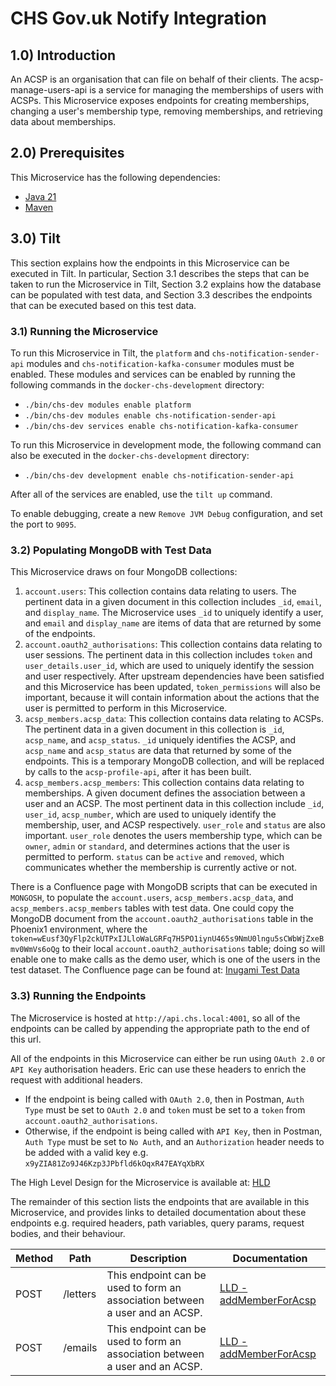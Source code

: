 # CHS Gov.uk Notify Integration

## 1.0) Introduction

An ACSP is an organisation that can file on behalf of their clients. 
The acsp-manage-users-api is a service for managing the memberships of users with ACSPs.
This Microservice exposes endpoints for creating memberships, changing a user's membership type, removing memberships, and retrieving data about memberships.

## 2.0) Prerequisites

This Microservice has the following dependencies:
- [Java 21](https://www.oracle.com/java/technologies/downloads/#java21)
- [Maven](https://maven.apache.org/download.cgi)

## 3.0) Tilt

This section explains how the endpoints in this Microservice can be executed in Tilt. In particular, Section 3.1 describes the steps that can be taken to run the Microservice in Tilt, Section 3.2 explains how the database can be populated with test data, and Section 3.3 describes the endpoints that can be executed based on this test data. 

### 3.1) Running the Microservice

To run this Microservice in Tilt, the `platform` and `chs-notification-sender-api` modules and `chs-notification-kafka-consumer` modules must be enabled.
These modules and services can be enabled by running the following commands in the `docker-chs-development` directory: 
- `./bin/chs-dev modules enable platform`
- `./bin/chs-dev modules enable chs-notification-sender-api`
- `./bin/chs-dev services enable chs-notification-kafka-consumer`

To run this Microservice in development mode, the following command can also be executed in the `docker-chs-development` directory:
- `./bin/chs-dev development enable chs-notification-sender-api`

After all of the services are enabled, use the `tilt up` command.

To enable debugging, create a new `Remove JVM Debug` configuration, and set the port to `9095`.

### 3.2) Populating MongoDB with Test Data 

This Microservice draws on four MongoDB collections:
1. `account.users`: This collection contains data relating to users. The pertinent data in a given document in this collection includes `_id`, `email`, and `display_name`. The Microservice uses `_id`  to uniquely identify a user, and `email` and `display_name` are items of data that are returned by some of the endpoints.
2. `account.oauth2_authorisations`: This collection contains data relating to user sessions. The pertinent data in this collection includes `token` and `user_details.user_id`, which are used to uniquely identify the session and user respectively. After upstream dependencies have been satisfied and this Microservice has been updated, `token_permissions` will also be important, because it will contain information about the actions that the user is permitted to perform in this Microservice.
3. `acsp_members.acsp_data`: This collection contains data relating to ACSPs. The pertinent data in a given document in this collection is `_id`, `acsp_name`, and `acsp_status`. `_id` uniquely identifies the ACSP, and `acsp_name` and `acsp_status` are data that returned by some of the endpoints.  This is a temporary MongoDB collection, and will be replaced by calls to the `acsp-profile-api`, after it has been built.
4. `acsp_members.acsp_members`: This collection contains data relating to memberships. A given document defines the association between a user and an ACSP. The most pertinent data in this collection include `_id`, `user_id`, `acsp_number`, which are used to uniquely identify the membership, user, and ACSP respectively. `user_role` and `status` are also important. `user_role` denotes the users membership type, which can be `owner`, `admin` or `standard`, and determines actions that the user is permitted to perform. `status` can be `active` and `removed`, which communicates whether the membership is currently active or not.

There is a Confluence page with MongoDB scripts that can be executed in `MONGOSH`, to populate the `account.users`, `acsp_members.acsp_data`, and `acsp_members.acsp_members` tables with test data. One could copy the MongoDB document from the `account.oauth2_authorisations` table in the Phoenix1 environment, where the `token=wEusf3QyFlp2ckUTPxIJLloWaLGRFq7H5PO1iynU465s9NmU0lngu5sCWbWjZxeBmv0WmVs6oQg` to their local `account.oauth2_authorisations` table; doing so will enable one to make calls as the demo user, which is one of the users in the test dataset. 
The Confluence page can be found at: [Inugami Test Data](https://companieshouse.atlassian.net/wiki/spaces/IDV/pages/4517724334/Inugami+Test+Data)

### 3.3) Running the Endpoints

The Microservice is hosted at `http://api.chs.local:4001`, so all of the endpoints can be called by appending the appropriate path to the end of this url.

All of the endpoints in this Microservice can either be run using `OAuth 2.0` or `API Key` authorisation headers. Eric can use these headers to enrich the request with additional headers. 
- If the endpoint is being called with `OAuth 2.0`, then in Postman, `Auth Type` must be set to `OAuth 2.0` and `token` must be set to a `token` from `account.oauth2_authorisations`.
- Otherwise, if the endpoint is being called with `API Key`, then in Postman, `Auth Type` must be set to `No Auth`, and an `Authorization` header needs to be added with a valid key e.g. `x9yZIA81Zo9J46Kzp3JPbfld6kOqxR47EAYqXbRX`

The High Level Design for the Microservice is available at: [HLD](https://companieshouse.atlassian.net/wiki/spaces/IDV/pages/5146247171/EMail+Service)

The remainder of this section lists the endpoints that are available in this Microservice, and provides links to detailed documentation about these endpoints e.g. required headers, path variables, query params, request bodies, and their behaviour.

| Method | Path                                    | Description                                                                                                                                                  | Documentation                                                                                                                                                |
|--------|-----------------------------------------|--------------------------------------------------------------------------------------------------------------------------------------------------------------|--------------------------------------------------------------------------------------------------------------------------------------------------------------|
| POST   | /letters        | This endpoint can be used to form an association between a user and an ACSP.                                                                                 | [LLD - addMemberForAcsp](https://companieshouse.atlassian.net/wiki/spaces/IDV/pages/4748771441/LLD+-+POST+acsps+acsp_number+memberships)                     |
| POST   | /emails        | This endpoint can be used to form an association between a user and an ACSP.                                                                                 | [LLD - addMemberForAcsp](https://companieshouse.atlassian.net/wiki/spaces/IDV/pages/4748771441/LLD+-+POST+acsps+acsp_number+memberships)                     |


